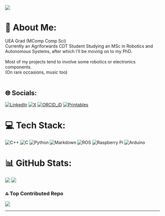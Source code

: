 [![](https://visitcount.itsvg.in/api?id=robert-stevenson-1&icon=0&color=1)](https://visitcount.itsvg.in)
---

# 💫 About Me:
UEA Grad (MComp Comp Sci)<br>Currently an Agriforwards CDT Student Studying an MSc in Robotics and Autonomous Systems, after which I'll be moving on to my PhD.<br><br>Most of my projects tend to involve some robotics or electronics components.<br>(On rare occasions, music too)<br><br>


## 🌐 Socials:
[![LinkedIn](https://img.shields.io/badge/LinkedIn-%230077B5.svg?style=for-the-badge&logo=linkedin&logoColor=white)](https://linkedin.com/in/robert-stevenson-447ab2241) [![X](https://img.shields.io/badge/X-black.svg?style=for-the-badge&logo=X&logoColor=white)](https://x.com/Rob_Stevenson_1) [![ORCID_iD](https://img.shields.io/badge/orcid-A6CE39?style=for-the-badge&logo=orcid&logoColor=white)](https://orcid.org/0009-0009-7981-0850) [![Printables](https://img.shields.io/badge/Printables-%23FF6600.svg?style=for-the-badge&logo=printables&logoColor=white)](https://www.printables.com/@RobertSteven_2129712)

# 💻 Tech Stack:
![C++](https://img.shields.io/badge/c++-%2300599C.svg?style=for-the-badge&logo=c%2B%2B&logoColor=white) ![C](https://img.shields.io/badge/c-%2300599C.svg?style=for-the-badge&logo=c&logoColor=white) ![Python](https://img.shields.io/badge/python-3670A0?style=for-the-badge&logo=python&logoColor=ffdd54) ![Markdown](https://img.shields.io/badge/markdown-%23000000.svg?style=for-the-badge&logo=markdown&logoColor=white) ![ROS](https://img.shields.io/badge/ros-%230A0FF9.svg?style=for-the-badge&logo=ros&logoColor=white) ![Raspberry Pi](https://img.shields.io/badge/-RaspberryPi-C51A4A?style=for-the-badge&logo=Raspberry-Pi) ![Arduino](https://img.shields.io/badge/-Arduino-00979D?style=for-the-badge&logo=Arduino&logoColor=white)
# 📊 GitHub Stats:
![](https://github-readme-stats.vercel.app/api?username=robert-stevenson-1&theme=default&hide_border=false&include_all_commits=true&count_private=true)
![](https://github-readme-stats.vercel.app/api/top-langs/?username=robert-stevenson-1&theme=default&hide_border=false&include_all_commits=true&count_private=true&layout=compact)
<!-- ![](https://github-readme-streak-stats.herokuapp.com/?user=robert-stevenson-1&theme=default&hide_border=false) -->

<!-- ## 🏆 GitHub Trophies
![](https://github-profile-trophy.vercel.app/?username=robert-stevenson-1&theme=default&no-frame=true&no-bg=false&margin-w=4) -->

### 🔝 Top Contributed Repo
![](https://github-contributor-stats.vercel.app/api?username=robert-stevenson-1&limit=5&theme=default&combine_all_yearly_contributions=true)

---

<!-- Proudly created with GPRM ( https://gprm.itsvg.in ) -->
